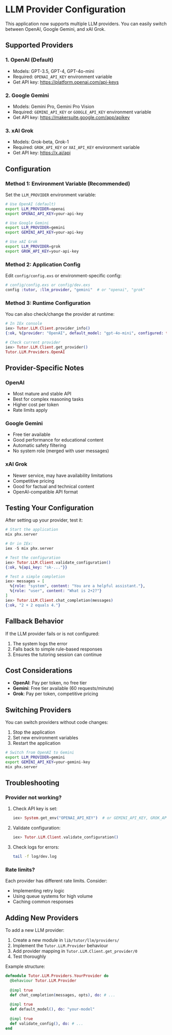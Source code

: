 # LLM Provider Configuration

This application now supports multiple LLM providers. You can easily switch between OpenAI, Google Gemini, and xAI Grok.

## Supported Providers

### 1. OpenAI (Default)
- Models: GPT-3.5, GPT-4, GPT-4o-mini
- Required: `OPENAI_API_KEY` environment variable
- Get API key: https://platform.openai.com/api-keys

### 2. Google Gemini
- Models: Gemini Pro, Gemini Pro Vision
- Required: `GEMINI_API_KEY` or `GOOGLE_API_KEY` environment variable
- Get API key: https://makersuite.google.com/app/apikey

### 3. xAI Grok
- Models: Grok-beta, Grok-1
- Required: `GROK_API_KEY` or `XAI_API_KEY` environment variable
- Get API key: https://x.ai/api

## Configuration

### Method 1: Environment Variable (Recommended)

Set the `LLM_PROVIDER` environment variable:

```bash
# Use OpenAI (default)
export LLM_PROVIDER=openai
export OPENAI_API_KEY=your-api-key

# Use Google Gemini
export LLM_PROVIDER=gemini
export GEMINI_API_KEY=your-api-key

# Use xAI Grok
export LLM_PROVIDER=grok
export GROK_API_KEY=your-api-key
```

### Method 2: Application Config

Edit `config/config.exs` or environment-specific config:

```elixir
# config/config.exs or config/dev.exs
config :tutor, :llm_provider, "gemini"  # or "openai", "grok"
```

### Method 3: Runtime Configuration

You can also check/change the provider at runtime:

```elixir
# In IEx console
iex> Tutor.LLM.Client.provider_info()
{:ok, %{provider: "OpenAI", default_model: "gpt-4o-mini", configured: true}}

# Check current provider
iex> Tutor.LLM.Client.get_provider()
Tutor.LLM.Providers.OpenAI
```

## Provider-Specific Notes

### OpenAI
- Most mature and stable API
- Best for complex reasoning tasks
- Higher cost per token
- Rate limits apply

### Google Gemini
- Free tier available
- Good performance for educational content
- Automatic safety filtering
- No system role (merged with user messages)

### xAI Grok
- Newer service, may have availability limitations
- Competitive pricing
- Good for factual and technical content
- OpenAI-compatible API format

## Testing Your Configuration

After setting up your provider, test it:

```elixir
# Start the application
mix phx.server

# Or in IEx:
iex -S mix phx.server

# Test the configuration
iex> Tutor.LLM.Client.validate_configuration()
{:ok, %{api_key: "sk-..."}}

# Test a simple completion
iex> messages = [
  %{role: "system", content: "You are a helpful assistant."},
  %{role: "user", content: "What is 2+2?"}
]
iex> Tutor.LLM.Client.chat_completion(messages)
{:ok, "2 + 2 equals 4."}
```

## Fallback Behavior

If the LLM provider fails or is not configured:
1. The system logs the error
2. Falls back to simple rule-based responses
3. Ensures the tutoring session can continue

## Cost Considerations

- **OpenAI**: Pay per token, no free tier
- **Gemini**: Free tier available (60 requests/minute)
- **Grok**: Pay per token, competitive pricing

## Switching Providers

You can switch providers without code changes:

1. Stop the application
2. Set new environment variables
3. Restart the application

```bash
# Switch from OpenAI to Gemini
export LLM_PROVIDER=gemini
export GEMINI_API_KEY=your-gemini-key
mix phx.server
```

## Troubleshooting

### Provider not working?

1. Check API key is set:
   ```elixir
   iex> System.get_env("OPENAI_API_KEY")  # or GEMINI_API_KEY, GROK_API_KEY
   ```

2. Validate configuration:
   ```elixir
   iex> Tutor.LLM.Client.validate_configuration()
   ```

3. Check logs for errors:
   ```bash
   tail -f log/dev.log
   ```

### Rate limits?

Each provider has different rate limits. Consider:
- Implementing retry logic
- Using queue systems for high volume
- Caching common responses

## Adding New Providers

To add a new LLM provider:

1. Create a new module in `lib/tutor/llm/providers/`
2. Implement the `Tutor.LLM.Provider` behaviour
3. Add provider mapping in `Tutor.LLM.Client.get_provider/0`
4. Test thoroughly

Example structure:
```elixir
defmodule Tutor.LLM.Providers.YourProvider do
  @behaviour Tutor.LLM.Provider
  
  @impl true
  def chat_completion(messages, opts), do: # ...
  
  @impl true
  def default_model(), do: "your-model"
  
  @impl true
  def validate_config(), do: # ...
end
```